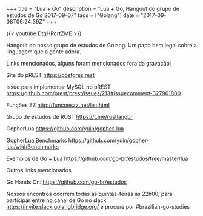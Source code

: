 +++
title = "Lua + Go"
description = "Lua + Go, Hangout do grupo de estudos de Go 2017-09-07"
tags = ["Golang"]
date = "2017-09-08T06:24:39Z"
+++

{{< youtube DtgHPcrtZME >}}

Hangout do nosso grupo de estudos de Golang.
Um papo bem legal sobre a linguagem que a gente adora.

Links mencionados, alguns foram mencionados fora da gravação:

Site do pREST
https://postgres.rest

Issue para implementar MySQL no pREST
https://github.com/prest/prest/issues/213#issuecomment-327961800

Funções ZZ
http://funcoeszz.net/list.html

Grupo de estudos de RUST
https://t.me/rustlangbr

GopherLua
https://github.com/yuin/gopher-lua

GopherLua Benchmarks
https://github.com/yuin/gopher-lua/wiki/Benchmarks

Exemplos de Go + Lua
https://github.com/go-br/estudos/tree/master/lua

Outros links mencionados

Go Hands On:
https://github.com/go-br/estudos

Nossos encontros ocorrem todas as quintas-feiras as 22h00, para participar entre no canal de Go no slack https://invite.slack.golangbridge.org/ e procure por #brazilian-go-studies